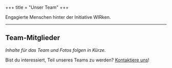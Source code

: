 +++
title = "Unser Team"
+++

Engagierte Menschen hinter der Initiative WIRken.

---

## Team-Mitglieder

*Inhalte für das Team und Fotos folgen in Kürze.*

Bist du interessiert, Teil unseres Teams zu werden? [Kontaktiere uns](/contact/)!
